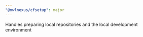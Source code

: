 ```yaml
---
"@nwlnexus/cfsetup": major
---
```


Handles preparing local repositories and the local development environment
